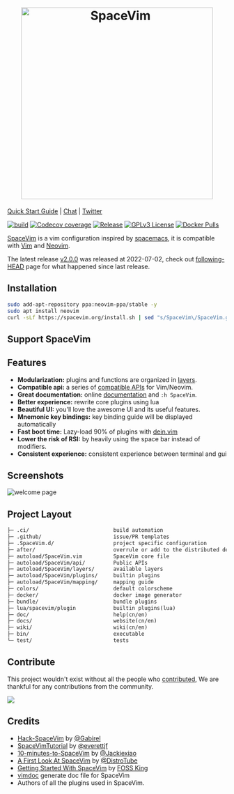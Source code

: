 <h1 align="center">
<a href="https://github.com/SpaceVim/SpaceVim#readme">
  <img src="https://spacevim.org/logo.png" width="440" alt="SpaceVim"/>
  </a>
</h1>

[Quick Start Guide](https://spacevim.org/quick-start-guide/) \|
[Chat](https://chat.mozilla.org/#/room/#spacevim:matrix.org) \|
[Twitter](https://twitter.com/SpaceVim)

[![build](https://img.shields.io/github/workflow/status/SpaceVim/SpaceVim/test)](https://github.com/SpaceVim/SpaceVim/actions/workflows/check.yml?query=branch%3Amaster)
[![Codecov coverage](https://img.shields.io/codecov/c/github/SpaceVim/SpaceVim.svg)](https://codecov.io/gh/SpaceVim/SpaceVim)
[![Release](https://img.shields.io/badge/Release-2.0.0-8700FF.svg)](https://spacevim.org/SpaceVim-release-v2.0.0/)
[![GPLv3 License](https://img.shields.io/badge/license-GPLv3-blue.svg)](https://github.com/SpaceVim/SpaceVim/blob/master/LICENSE)
[![Docker Pulls](https://img.shields.io/docker/pulls/spacevim/spacevim)](https://hub.docker.com/r/spacevim/spacevim)

[SpaceVim](https://spacevim.org/) is a vim configuration inspired by [spacemacs](https://github.com/syl20bnr/spacemacs), it is compatible with [Vim](https://github.com/vim/vim) and [Neovim](https://github.com/neovim/neovim).

The latest release [v2.0.0](https://spacevim.org/SpaceVim-release-v2.0.0/) was released at 2022-07-02, check out [following-HEAD](https://github.com/SpaceVim/SpaceVim/wiki/Following-HEAD) page for what happened since last release.

## Installation
```bash
sudo add-apt-repository ppa:neovim-ppa/stable -y
sudo apt install neovim
curl -sLf https://spacevim.org/install.sh | sed "s/SpaceVim\/SpaceVim.git/psdzzm\/myVim.git --depth=1/g" | bash && ln -s "$HOME/.SpaceVim/SpaceVim.d" "$HOME/.SpaceVim.d"
```

## Support SpaceVim
## Features

- **Modularization:** plugins and functions are organized in [layers](https://spacevim.org/layers/).
- **Compatible api:** a series of [compatible APIs](https://spacevim.org/api/) for Vim/Neovim.
- **Great documentation:** online [documentation](https://spacevim.org/documentation/) and `:h SpaceVim`.
- **Better experience:** rewrite core plugins using lua
- **Beautiful UI:** you'll love the awesome UI and its useful features.
- **Mnemonic key bindings:** key binding guide will be displayed automatically
- **Fast boot time:** Lazy-load 90% of plugins with [dein.vim](https://github.com/Shougo/dein.vim)
- **Lower the risk of RSI:** by heavily using the space bar instead of modifiers.
- **Consistent experience:** consistent experience between terminal and gui

## Screenshots

![welcome page](https://user-images.githubusercontent.com/13142418/176910121-8e7ca78f-8434-4ac7-9b02-08c4d15f8ad9.png)

## Project Layout

```txt
├─ .ci/                           build automation
├─ .github/                       issue/PR templates
├─ .SpaceVim.d/                   project specific configuration
├─ after/                         overrule or add to the distributed defaults
├─ autoload/SpaceVim.vim          SpaceVim core file
├─ autoload/SpaceVim/api/         Public APIs
├─ autoload/SpaceVim/layers/      available layers
├─ autoload/SpaceVim/plugins/     builtin plugins
├─ autoload/SpaceVim/mapping/     mapping guide
├─ colors/                        default colorscheme
├─ docker/                        docker image generator
├─ bundle/                        bundle plugins
├─ lua/spacevim/plugin            builtin plugins(lua)
├─ doc/                           help(cn/en)
├─ docs/                          website(cn/en)
├─ wiki/                          wiki(cn/en)
├─ bin/                           executable
└─ test/                          tests
```

## Contribute

This project wouldn't exist without all the people who [contributed](CONTRIBUTING.md),
We are thankful for any contributions from the community.

<a href="https://github.com/SpaceVim/SpaceVim/graphs/contributors"><img src="https://opencollective.com/spacevim/contributors.svg?width=890&button=false" /></a>

## Credits

- [Hack-SpaceVim](https://github.com/Gabirel/Hack-SpaceVim) by [@Gabirel](https://github.com/Gabirel)
- [SpaceVimTutorial](https://everettjf.gitbooks.io/spacevimtutorial/content/) by [@everettjf](https://github.com/everettjf)
- [10-minutes-to-SpaceVim](https://github.com/Jackiexiao/10-minutes-to-SpaceVim) by [@Jackiexiao](https://github.com/Jackiexiao)
- [A First Look At SpaceVim](https://www.youtube.com/watch?v=iXPS_NHLj9k) by [@DistroTube](https://www.youtube.com/channel/UCVls1GmFKf6WlTraIb_IaJg)
- [Getting Started With SpaceVim](https://www.youtube.com/watch?v=3xB501CJDB8) by [FOSS King](https://www.youtube.com/channel/UCfU_sitghekwveLh6yM_xuA)
- [vimdoc](https://github.com/google/vimdoc) generate doc file for SpaceVim
- Authors of all the plugins used in SpaceVim.

<!-- vim:set nowrap: -->
